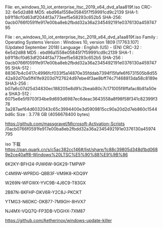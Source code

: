 File: en_windows_10_iot_enterprise_ltsc_2019_x64_dvd_a1aa819f.iso
CRC-32: 6e5d2d88
MD5: ebd96a1558e05845f7f59991cd9c2139
SHA-1: b91f18cf0d63df2044f3a773eef5e58293c652b5
SHA-256: 0acb0766f0591fe917e00ba8eb2fbdd32a36a2345492191e0376130a45974795


File :	en_windows_10_iot_enterprise_ltsc_2019_x64_dvd_a1aa819f.iso
Family :	Operating Systems
Version :	Windows 10, version 1809 [17763.107] (Updated September 2018)
Language :	English (US) - (EN)
CRC-32 :	6e5d2d88
MD5 :	ebd96a1558e05845f7f59991cd9c2139
SHA-1 :	b91f18cf0d63df2044f3a773eef5e58293c652b5
SHA-256 :	0acb0766f0591fe917e00ba8eb2fbdd32a36a2345492191e0376130a45974795
SHA-512 :	88367b4c0417c4996fcf033f5a14870e35fddab7394f15fafe6f6731505b8d55 42a92d70a5ff41fe9203d7f27624d97ebe4f3ae8bff74c71468813da58c8189e
SHA3-256 :	b07a6c07d25d34830ec188205e8d91c2beab80c7c171005f8ffafac8b81a50ea
SHA3-512 :	6075e6e5f9703f34be9d693d6987ec6deac3643558a8f98f58f341c82399f378 3a287aef64d6032043c65c3994400e3d5909815cc90a20d2d7eb860c1544bd6c
Size :	3.778 GB (4056678400 bytes)

https://github.com/massgravel/Microsoft-Activation-Scripts
/0acb0766f0591fe917e00ba8eb2fbdd32a36a2345492191e0376130a45974795

iso 下载
https://pan.quark.cn/s/c5ac382cc146#/list/share/1c88c39805d348d1bd0689e2ce40aff8-Windows%20LTSC%E5%90%88%E9%9B%86



6K2KY-BFH24-PJW6W-9GK29-TMPWP

C4M9W-WPRDG-QBB3F-VM9K8-KDQ9Y

W269N-WFGWX-YVC9B-4J6C9-T83GX

2B87N-8KFHP-DKV6R-Y2C8J-PKCKT

YTMG3-N6DKC-DKB77-7M9GH-8HVX7

NJ4MX-VQQ7Q-FP3DB-VDGHX-7XM87





https://github.com/Aetherinox/windows-update-killer
